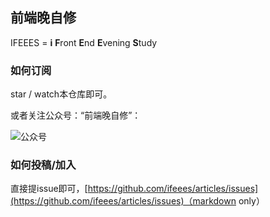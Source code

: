 ## 前端晚自修
IFEEES = **i** **F**ront **E**nd **E**vening **S**tudy

### 如何订阅
star / watch本仓库即可。

或者关注公众号：“前端晚自修”：

![公众号](http://pazgkbbu5.bkt.clouddn.com/ifeees.jpg)

### 如何投稿/加入
直接提issue即可，[https://github.com/ifeees/articles/issues](https://github.com/ifeees/articles/issues)（markdown only）